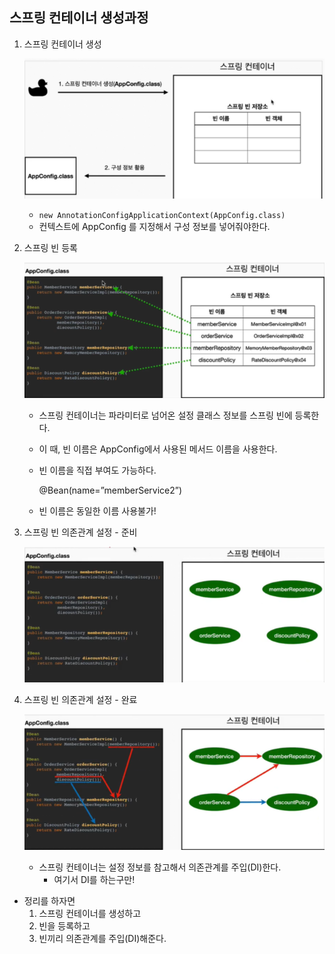 ## 스프링 컨테이너 생성과정

1. 스프링 컨테이너 생성

    ![스프링컨테이너1.png](스프링컨테이너1.png)

   - `new AnnotationConfigApplicationContext(AppConfig.class)`
   - 컨텍스트에 AppConfig 를 지정해서 구성 정보를 넣어줘야한다.

2. 스프링 빈 등록

   ![스프링컨테이너2.png](스프링컨테이너2.png)

   - 스프링 컨테이너는 파라미터로 넘어온 설정 클래스 정보를 스프링 빈에 등록한다.
   - 이 때, 빈 이름은 AppConfig에서 사용된 메서드 이름을 사용한다.
   - 빈 이름을 직접 부여도 가능하다.

     @Bean(name=”memberService2”)

   - 빈 이름은 동일한 이름 사용불가!

3. 스프링 빈 의존관계 설정 - 준비

   ![스프링컨테이너3.png](스프링컨테이너3.png)

4. 스프링 빈 의존관계 설정 - 완료

   ![스프링컨테이너4.png](스프링컨테이너4.png)

   - 스프링 컨테이너는 설정 정보를 참고해서 의존관계를 주입(DI)한다.
      - 여기서 DI를 하는구만!

- 정리를 하자면
   1. 스프링 컨테이너를 생성하고
   2. 빈을 등록하고
   3. 빈끼리 의존관계를 주입(DI)해준다.